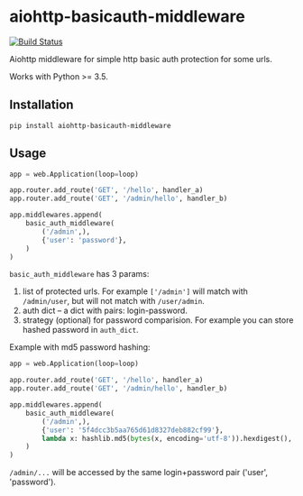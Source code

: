 # aiohttp-basicauth-middleware

[![Build Status](https://travis-ci.org/bugov/aiohttp-basicauth-middleware.svg?branch=master)](https://travis-ci.org/bugov/aiohttp-basicauth-middleware)


Aiohttp middleware for simple http basic
auth protection for some urls.

Works with Python >= 3.5.

## Installation

    pip install aiohttp-basicauth-middleware

## Usage

```python
app = web.Application(loop=loop)

app.router.add_route('GET', '/hello', handler_a)
app.router.add_route('GET', '/admin/hello', handler_b)

app.middlewares.append(
    basic_auth_middleware(
        ('/admin',),
        {'user': 'password'},
    )
)
```

`basic_auth_middleware` has 3 params:

1. list of protected urls. For example `['/admin']` will match
   with `/admin/user`, but will not match with `/user/admin`.
2. auth dict – a dict with pairs: login-password.
3. strategy (optional) for password comparision. For example you can
   store hashed password in `auth_dict`.

Example with md5 password hashing:

```python
app = web.Application(loop=loop)

app.router.add_route('GET', '/hello', handler_a)
app.router.add_route('GET', '/admin/hello', handler_b)

app.middlewares.append(
    basic_auth_middleware(
        ('/admin',),
        {'user': '5f4dcc3b5aa765d61d8327deb882cf99'},
        lambda x: hashlib.md5(bytes(x, encoding='utf-8')).hexdigest(),
    )
)
```

`/admin/...` will be accessed by the same login+password pair ('user', 'password').
